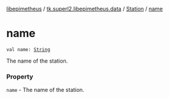 [libepimetheus](../../index.md) / [tk.superl2.libepimetheus.data](../index.md) / [Station](index.md) / [name](./name.md)

# name

`val name: `[`String`](https://kotlinlang.org/api/latest/jvm/stdlib/kotlin/-string/index.html)

The name of the station.

### Property

`name` - The name of the station.